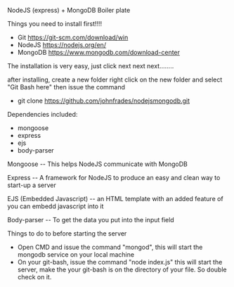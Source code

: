 NodeJS (express) + MongoDB Boiler plate

Things you need to install first!!!!
- Git	       https://git-scm.com/download/win
- NodeJS        https://nodejs.org/en/
- MongoDB       https://www.mongodb.com/download-center



The installation is very easy, just click next next next........

after installing, create a new folder
right click on the new folder and select "Git Bash here"
then issue the command 

- git clone https://github.com/johnfrades/nodejsmongodb.git





Dependencies included:
- mongoose
- express
- ejs
- body-parser


Mongoose
	-- This helps NodeJS communicate with MongoDB

Express
	-- A framework for NodeJS to produce an easy and clean way to start-up a server

EJS (Embedded Javascript)
	-- an HTML template with an added feature of you can embedd javascript into it

Body-parser
	-- To get the data you put into the input field





Things to do to before starting the server
- Open CMD and issue the command "mongod", this will start the mongodb service on your local machine
- On your git-bash, issue the command "node index.js" this will start the server, make the your git-bash is on the directory of your file. So double check on it.
